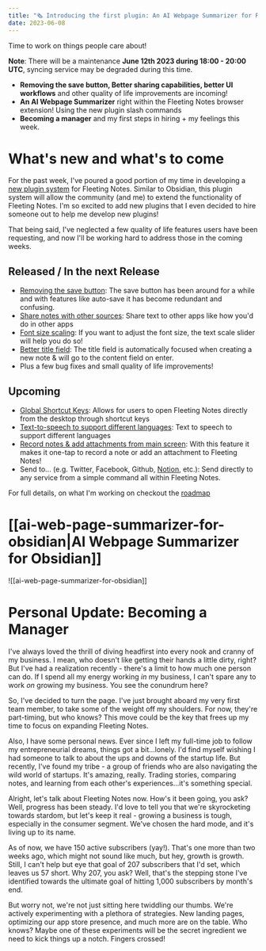 ```yaml
---
title: "🗞 Introducing the first plugin: An AI Webpage Summarizer for Fleeting Notes"
date: 2023-06-08
---
```

Time to work on things people care about!

**Note**: There will be a maintenance **June 12th 2023 during 18:00 - 20:00 UTC**, syncing service may be degraded during this time.

- **Removing the save button, Better sharing capabilities, better UI workflows** and other quality of life improvements are incoming!
- **An AI Webpage Summarizer** right within the Fleeting Notes browser extension! Using the new plugin slash commands
- **Becoming a manager** and my first steps in hiring + my feelings this week.

# What's new and what's to come
For the past week, I've poured a good portion of my time in developing a [new plugin system](https://github.com/fleetingnotes/fleeting-notes-plugins) for Fleeting Notes. Similar to Obsidian, this plugin system will allow the community (and me) to extend the functionality of Fleeting Notes. I'm so excited to add new plugins that I even decided to hire someone out to help me develop new plugins!

That being said, I've neglected a few quality of life features users have been requesting, and now I'll be working hard to address those in the coming weeks.

## Released / In the next Release
- [Removing the save button](https://github.com/fleetingnotes/fleeting-notes-flutter/issues/592): The save button has been around for a while and with features like auto-save it has become redundant and confusing.
- [Share notes with other sources](https://github.com/fleetingnotes/fleeting-notes-flutter/issues/585): Share text to other apps like how you'd do in other apps
- [Font size scaling](https://github.com/fleetingnotes/fleeting-notes-flutter/issues/566): If you want to adjust the font size, the text scale slider will help you do so!
- [Better title field](https://github.com/fleetingnotes/fleeting-notes-flutter/issues/638): The title field is automatically focused when creating a new note & will go to the content field on enter.
- Plus a few bug fixes and small quality of life improvements!

## Upcoming
- [Global Shortcut Keys](https://github.com/fleetingnotes/fleeting-notes-flutter/issues/613): Allows for users to open Fleeting Notes directly from the desktop through shortcut keys
- [Text-to-speech to support different languages](https://github.com/fleetingnotes/fleeting-notes-flutter/issues/598): Text to speech to support different languages
- [Record notes & add attachments from main screen](https://github.com/fleetingnotes/fleeting-notes-flutter/issues/630): With this feature it makes it one-tap to record a note or add an attachment to Fleeting Notes!
- Send to... (e.g. Twitter, Facebook, Github, [Notion](https://github.com/fleetingnotes/fleeting-notes-plugins/issues/3), etc.): Send directly to any service from a simple command all within Fleeting Notes.

For full details, on what I'm working on checkout the [roadmap](https://github.com/orgs/fleetingnotes/projects/1)

# [[ai-web-page-summarizer-for-obsidian|AI Webpage Summarizer for Obsidian]]
![[ai-web-page-summarizer-for-obsidian]]

# Personal Update: Becoming a Manager
I've always loved the thrill of diving headfirst into every nook and cranny of my business. I mean, who doesn't like getting their hands a little dirty, right? But I've had a realization recently - there's a limit to how much one person can do. If I spend all my energy working _in_ my business, I can't spare any to work _on_ growing my business. You see the conundrum here?

So, I've decided to turn the page. I've just brought aboard my very first team member, to take some of the weight off my shoulders. For now, they're part-timing, but who knows? This move could be the key that frees up my time to focus on expanding Fleeting Notes.

Also, I have some personal news. Ever since I left my full-time job to follow my entrepreneurial dreams, things got a bit...lonely. I'd find myself wishing I had someone to talk to about the ups and downs of the startup life. But recently, I've found my tribe - a group of friends who are also navigating the wild world of startups. It's amazing, really. Trading stories, comparing notes, and learning from each other's experiences...it's something special.

Alright, let's talk about Fleeting Notes now. How's it been going, you ask? Well, progress has been steady. I'd love to tell you that we're skyrocketing towards stardom, but let's keep it real - growing a business is tough, especially in the consumer segment. We've chosen the hard mode, and it's living up to its name.

As of now, we have 150 active subscribers (yay!). That's one more than two weeks ago, which might not sound like much, but hey, growth is growth. Still, I can't help but eye that goal of 207 subscribers that I'd set, which leaves us 57 short. Why 207, you ask? Well, that's the stepping stone I've identified towards the ultimate goal of hitting 1,000 subscribers by month's end.

But worry not, we're not just sitting here twiddling our thumbs. We're actively experimenting with a plethora of strategies. New landing pages, optimizing our app store presence, and much more are on the table. Who knows? Maybe one of these experiments will be the secret ingredient we need to kick things up a notch. Fingers crossed!
